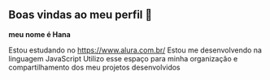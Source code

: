 ## Boas vindas ao meu perfil 🤭

**meu nome é Hana**

 Estou estudando no https://www.alura.com.br/
 Estou me desenvolvendo na linguagem JavaScript
 Utilizo esse espaço para minha organização e compartilhamento dos meu projetos desenvolvidos
 
